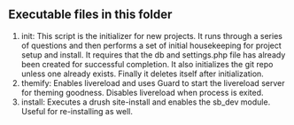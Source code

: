## Executable files in this folder

  1. init: This script is the initializer for new projects. It runs through a series of questions and then performs a set of initial housekeeping for project setup and install. It requires that the db and settings.php file has already been created for successful completion. It also initializes the git repo unless one already exists. Finally it deletes itself after initialization.
  2. themify: Enables livereload and uses Guard to start the livereload server for theming goodness. Disables livereload when process is exited. 
  3. install: Executes a drush site-install and enables the sb_dev module. Useful for re-installing as well.
